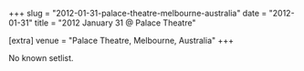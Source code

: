 +++
slug = "2012-01-31-palace-theatre-melbourne-australia"
date = "2012-01-31"
title = "2012 January 31 @ Palace Theatre"

[extra]
venue = "Palace Theatre, Melbourne, Australia"
+++

No known setlist.
